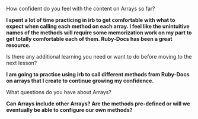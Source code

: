 How confident do you feel with the content on Arrays so far?

**I spent a lot of time practicing in irb to get comfortable with what to expect when calling each method on each array. I feel like the unintuitive names of the methods will require some memorization work on my part to get totally comfortable each of them. Ruby-Docs has been a great resource.**

Is there any additional learning you need or want to do before moving to the next lesson?

**I am going to practice using irb to call different methods from Ruby-Docs on arrays that I create to continue growing my confidence.**

What questions do you have about Arrays?

**Can Arrays include other Arrays? Are the methods pre-defined or will we eventually be able to configure our own methods?** 

